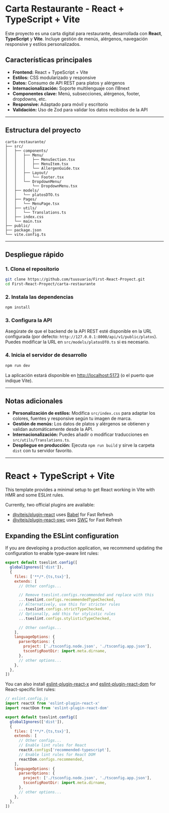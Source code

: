 # Carta Restaurante - React + TypeScript + Vite

Este proyecto es una carta digital para restaurante, desarrollada con **React**, **TypeScript** y **Vite**. Incluye gestión de menús, alérgenos, navegación responsive y estilos personalizados.

## Características principales

- **Frontend:** React + TypeScript + Vite
- **Estilos:** CSS modularizado y responsive
- **Datos:** Consumo de API REST para platos y alérgenos
- **Internacionalización:** Soporte multilenguaje con i18next
- **Componentes clave:** Menú, subsecciones, alérgenos, footer, dropdowns, etc.
- **Responsive:** Adaptado para móvil y escritorio
- **Validación:** Uso de Zod para validar los datos recibidos de la API

---

## Estructura del proyecto

```
carta-restaurante/
├── src/
│   ├── components/
│   │   ├── Menu/
│   │   │   ├── MenuSection.tsx
│   │   │   ├── MenuItem.tsx
│   │   │   └── AllergenGuide.tsx
│   │   ├── Layout/
│   │   │   └── Footer.tsx
│   │   └── DropdownMenu/
│   │       └── DropdownMenu.tsx
│   ├── models/
│   │   └── platosDTO.ts
│   ├── Pages/
│   │   └── MenuPage.tsx
│   ├── utils/
│   │   └── Translations.ts
│   ├── index.css
│   └── main.tsx
├── public/
├── package.json
└── vite.config.ts
```

---

## Despliegue rápido

### 1. Clona el repositorio

```bash
git clone https://github.com/tuusuario/First-React-Proyect.git
cd First-React-Proyect/carta-restaurante
```

### 2. Instala las dependencias

```bash
npm install
```

### 3. Configura la API

Asegúrate de que el backend de la API REST esté disponible en la URL configurada (por defecto: `http://127.0.0.1:8000/api/v1/public/platos`).  
Puedes modificar la URL en `src/models/platosDTO.ts` si es necesario.

### 4. Inicia el servidor de desarrollo

```bash
npm run dev
```

La aplicación estará disponible en [http://localhost:5173](http://localhost:5173) (o el puerto que indique Vite).

---

## Notas adicionales

- **Personalización de estilos:** Modifica `src/index.css` para adaptar los colores, fuentes y responsive según tu imagen de marca.
- **Gestión de menús:** Los datos de platos y alérgenos se obtienen y validan automáticamente desde la API.
- **Internacionalización:** Puedes añadir o modificar traducciones en `src/utils/Translations.ts`.
- **Despliegue en producción:** Ejecuta `npm run build` y sirve la carpeta `dist` con tu servidor favorito.

---

# React + TypeScript + Vite

This template provides a minimal setup to get React working in Vite with HMR and some ESLint rules.

Currently, two official plugins are available:

- [@vitejs/plugin-react](https://github.com/vitejs/vite-plugin-react/blob/main/packages/plugin-react) uses [Babel](https://babeljs.io/) for Fast Refresh
- [@vitejs/plugin-react-swc](https://github.com/vitejs/vite-plugin-react/blob/main/packages/plugin-react-swc) uses [SWC](https://swc.rs/) for Fast Refresh

## Expanding the ESLint configuration

If you are developing a production application, we recommend updating the configuration to enable type-aware lint rules:

```js
export default tseslint.config([
  globalIgnores(['dist']),
  {
    files: ['**/*.{ts,tsx}'],
    extends: [
      // Other configs...

      // Remove tseslint.configs.recommended and replace with this
      ...tseslint.configs.recommendedTypeChecked,
      // Alternatively, use this for stricter rules
      ...tseslint.configs.strictTypeChecked,
      // Optionally, add this for stylistic rules
      ...tseslint.configs.stylisticTypeChecked,

      // Other configs...
    ],
    languageOptions: {
      parserOptions: {
        project: ['./tsconfig.node.json', './tsconfig.app.json'],
        tsconfigRootDir: import.meta.dirname,
      },
      // other options...
    },
  },
])
```

You can also install [eslint-plugin-react-x](https://github.com/Rel1cx/eslint-react/tree/main/packages/plugins/eslint-plugin-react-x) and [eslint-plugin-react-dom](https://github.com/Rel1cx/eslint-react/tree/main/packages/plugins/eslint-plugin-react-dom) for React-specific lint rules:

```js
// eslint.config.js
import reactX from 'eslint-plugin-react-x'
import reactDom from 'eslint-plugin-react-dom'

export default tseslint.config([
  globalIgnores(['dist']),
  {
    files: ['**/*.{ts,tsx}'],
    extends: [
      // Other configs...
      // Enable lint rules for React
      reactX.configs['recommended-typescript'],
      // Enable lint rules for React DOM
      reactDom.configs.recommended,
    ],
    languageOptions: {
      parserOptions: {
        project: ['./tsconfig.node.json', './tsconfig.app.json'],
        tsconfigRootDir: import.meta.dirname,
      },
      // other options...
    },
  },
])
```

